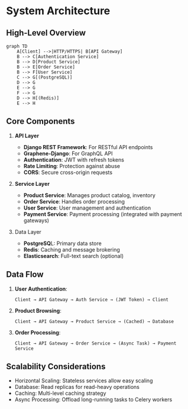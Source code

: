 # System Architecture

## High-Level Overview

```mermaid
graph TD
    A[Client] -->|HTTP/HTTPS| B[API Gateway]
    B --> C[Authentication Service]
    B --> D[Product Service]
    B --> E[Order Service]
    B --> F[User Service]
    C --> G[(PostgreSQL)]
    D --> G
    E --> G
    F --> G
    D --> H[(Redis)]
    E --> H
```

## Core Components

1. **API Layer**

   - **Django REST Framework**: For RESTful API endpoints
   - **Graphene-Django**: For GraphQL API
   - **Authentication**: JWT with refresh tokens
   - **Rate Limiting**: Protection against abuse
   - **CORS**: Secure cross-origin requests

2. **Service Layer**

   - **Product Service**: Manages product catalog, inventory
   - **Order Service**: Handles order processing
   - **User Service**: User management and authentication
   - **Payment Service**: Payment processing (integrated with payment gateways)

3. Data Layer

    - **PostgreSQ**L: Primary data store
    - **Redis**: Caching and message brokering
    - **Elasticsearch**: Full-text search (optional)

## Data Flow

1. **User Authentication**:

    ```text
    Client → API Gateway → Auth Service → (JWT Token) → Client
    ```

2. **Product Browsing**:

    ```text
    Client → API Gateway → Product Service → (Cached) → Database
    ```

3. **Order Processing**:

    ```text
    Client → API Gateway → Order Service → (Async Task) → Payment Service
    ```

## Scalability Considerations

- Horizontal Scaling: Stateless services allow easy scaling
- Database: Read replicas for read-heavy operations
- Caching: Multi-level caching strategy
- Async Processing: Offload long-running tasks to Celery workers
